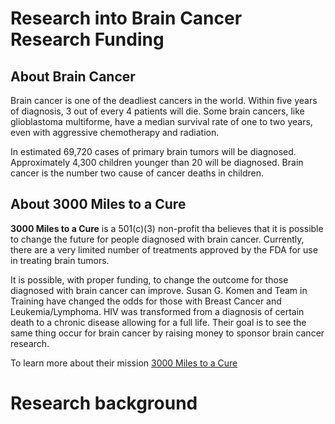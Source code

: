 # Research into Brain Cancer Research Funding
## About Brain Cancer

Brain cancer is one of the deadliest cancers in the world. Within five years of diagnosis, 3 out of every 4 patients will die. Some brain cancers, like glioblastoma multiforme, have a median survival rate of one to two years, even with aggressive chemotherapy and radiation.

In  estimated 69,720 cases of primary brain tumors will be diagnosed. Approximately 4,300 children younger than 20 will be diagnosed. Brain cancer is the number two cause of cancer deaths in children.

## About 3000 Miles to a Cure

**3000 Miles to a Cure** is a 501(c)(3) non-profit tha believes that it is possible to change the future for people diagnosed with brain cancer.  Currently, there are a very limited number of treatments approved by the FDA for use in treating brain tumors.  

It is possible, with proper funding, to change the outcome for those diagnosed with brain cancer can improve. Susan G. Komen and Team in Training have changed the odds for those with Breast Cancer and Leukemia/Lymphoma. HIV was transformed from a diagnosis of certain death to a chronic disease allowing for a full life. Their goal is to see the same thing occur for brain cancer by raising money to sponsor brain cancer research.  

To learn more about their mission
[3000 Miles to a Cure](https://3000milestoacure.com/about/)

# Research background


